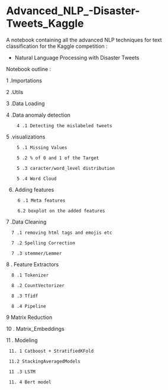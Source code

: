 # Advanced_NLP_-Disaster-Tweets_Kaggle

A notebook containing all the advanced NLP techniques for text classification for the Kaggle competition : 

- Natural Language Processing with Disaster Tweets

Notebook outline : 

1 .Importations

2 .Utils

3 .Data Loading

4 .Data anomaly detection

        4 .1 Detecting the mislabeled tweets

5 .visualizations

        5 .1 Missing Values

        5 .2 % of 0 and 1 of the Target

        5 .3 caracter/word_level distribution

        5 .4 Word Cloud

6. Adding features

        6 .1 Meta features

        6.2 boxplot on the added features

7 .Data Cleaning

      7 .1 removing html tags and emojis etc

      7 .2 Spelling Correction

      7 .3 stemmer/Lemmer

8 . Feature Extractors

      8 .1 Tokenizer

      8 .2 CountVectorizer

      8 .3 Tfidf

      8 .4 Pipeline

9 Matrix Reduction

10 . Matrix_Embeddings

11 . Modeling
     
     11. 1 Catboost + StratifiedKFold
     
     11.2 StackingAveragedModels
     
     11 .3 LSTM
     
     11. 4 Bert model
     
     
     

